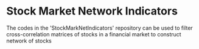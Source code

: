 # Stock Market Network Indicators

The codes in the 'StockMarkNetIndicators' repository can be used to filter cross-correlation matrices of stocks in a financial market to construct network of stocks 